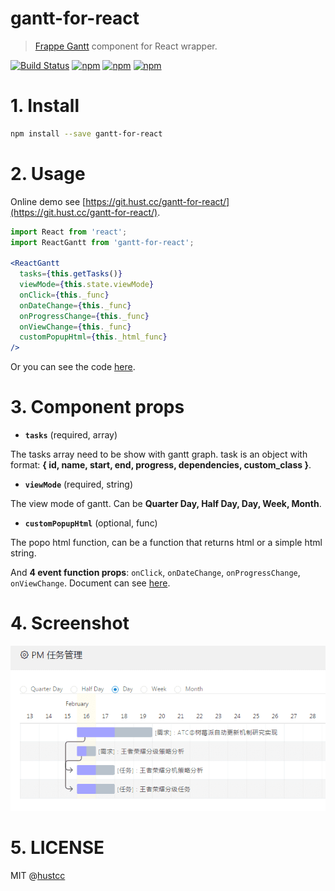 # gantt-for-react

> [Frappe Gantt](https://github.com/frappe/gantt) component for React wrapper.

[![Build Status](https://travis-ci.org/hustcc/gantt-for-react.svg?branch=master)](https://travis-ci.org/hustcc/gantt-for-react)
[![npm](https://img.shields.io/npm/v/gantt-for-react.svg)](https://www.npmjs.com/package/gantt-for-react)
[![npm](https://img.shields.io/npm/dt/gantt-for-react.svg)](https://www.npmjs.com/package/gantt-for-react)
[![npm](https://img.shields.io/npm/l/gantt-for-react.svg)](https://www.npmjs.com/package/gantt-for-react)


# 1. Install

```sh
npm install --save gantt-for-react
```


# 2. Usage

Online demo see [https://git.hust.cc/gantt-for-react/](https://git.hust.cc/gantt-for-react/).

```jsx
import React from 'react';
import ReactGantt from 'gantt-for-react';

<ReactGantt
  tasks={this.getTasks()}
  viewMode={this.state.viewMode}
  onClick={this._func}
  onDateChange={this._func}
  onProgressChange={this._func}
  onViewChange={this._func}
  customPopupHtml={this._html_func}
/>
```

Or you can see the code [here](demo/Gantt.jsx#L74).


# 3. Component props

 - **`tasks`** (required, array)

The tasks array need to be show with gantt graph. task is an object with format: **{ id, name, start, end, progress, dependencies, custom_class }**.

 - **`viewMode`** (required, string)

The view mode of gantt. Can be **Quarter Day, Half Day, Day, Week, Month**.

 - **`customPopupHtml`** (optional, func)

The popo html function, can be a function that returns html or a simple html string.

And **4 event function props**: `onClick`, `onDateChange`, `onProgressChange`, `onViewChange`. Document can see [here](https://frappe.github.io/gantt/).


# 4. Screenshot

![screenshot](demo/screenshot.png)


# 5. LICENSE

MIT @[hustcc](https://github.com/hustcc)
